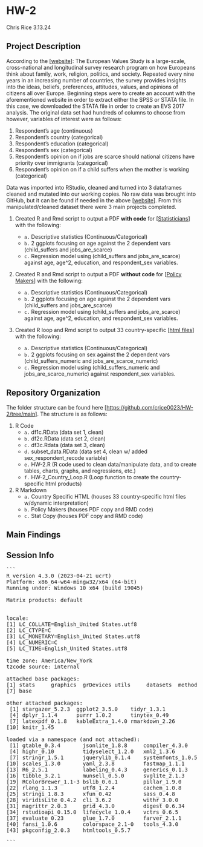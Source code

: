 # HW-2
Chris Rice
3.13.24

## Project Description
According to the [[website](https://search.gesis.org/research_data/ZA7500#variables|exploredata-ZA7500_Varv72|0|variable_order|asc)]: The European Values Study is a large-scale, cross-national and longitudinal
survey research program on how Europeans think about family, work, religion, politics, and society. Repeated
every nine years in an increasing number of countries, the survey provides insights into the ideas, beliefs,
preferences, attitudes, values, and opinions of citizens all over Europe.
Beginning steps were to create an account with the aforementioned website in order to extract either the
SPSS or STATA file. In this case, we downloaded the STATA file in order to create an EVS 2017 analysis.
The original data set had hundreds of columns to choose from however, variables of interest were as follows:

1. Respondent’s age (continuous)
2. Respondent’s country (categorical)
3. Respondent’s education (categorical)
4. Respondent’s sex (categorical)
5. Respondent’s opinion on if jobs are scarce should national citizens have priority over immigrants (categorical)
6. Respondent’s opinion on if a child suffers when the mother is working (categorical)

Data was imported into RStudio, cleaned and turned into 3 dataframes cleaned and mutated into our working copies. No raw data was brought into GitHub, but it can be found if needed in the above [[website](https://search.gesis.org/research_data/ZA7500#variables|exploredata-ZA7500_Varv72|0|variable_order|asc)].
From this manipulated/cleaned dataset there were 3 main projects completed.

1. Created R and Rmd script to output a PDF **with code** for [[Statisticians](https://github.com/crice0023/HW-2/blob/main/Rmarkdown/Stat%20Copy/EVS_Statistician_Copy.pdf)] with the following:
   - `a.` Descriptive statistics (Continuous/Categorical)
   - `b.` 2 ggplots focusing on age against the 2 dependent vars (child_suffers and jobs_are_scarce)
   - `c.` Regression model using (child_suffers and jobs_are_scarce) against age, age^2, education, and respondent_sex variables.

2. Created R and Rmd script to output a PDF **without  code** for [[Policy Makers](https://github.com/crice0023/HW-2/blob/main/Rmarkdown/Policy%20Makers/EVS_Policy_Makers_Copy.pdf)] with the following:
   - `a.`  Descriptive statistics (Continuous/Categorical)
   - `b.`  2 ggplots focusing on age against the 2 dependent vars (child_suffers and jobs_are_scarce)
   - `c.`  Regression model using (child_suffers and jobs_are_scarce) against age, age^2, education, and respondent_sex variables.
  
3. Created R loop and Rmd script to output 33 country-specific [[html files](https://github.com/crice0023/HW-2/tree/main/Rmarkdown/Country%20Specific%20HTML)] with the following: 
   - `a.`  Descriptive statistics (Continuous/Categorical)
   - `b.`  2 ggplots focusing on sex against the 2 dependent vars (child_suffers_numeric and jobs_are_scarce_numeric)
   - `c.`  Regression model using (child_suffers_numeric and jobs_are_scarce_numeric) against respondent_sex variables. 
   
     
##  Repository Organization
The folder structure can be found here [https://github.com/crice0023/HW-2/tree/main].
The structure is as follows: 
1. R Code
    - `a.` df1c.RData (data set 1, clean)
    - `b.` df2c.RData (data set 2, clean)
    - `c.` df3c.Rdata (data set 3, clean)
    - `d.` subset_data.RData (data set 4, clean w/ added sex_respondent_recode variable)
    - `e.` HW-2.R  (R code used to clean data/manipulate data, and to create tables, charts, graphs, and regressions, etc.)
    - `f.` HW-2_Country_Loop.R  (Loop function to create the country-specific html products)
2. R Markdown
    - `a.` Country Specific HTML (houses 33 country-specific html files w/dynamic interpretation)
    - `b.` Policy Makers (houses PDF copy and RMD code)
    - `c.` Stat Copy (houses PDF copy and RMD code)
 
## Main Findings



## Session Info ##

<pre>
```
R version 4.3.0 (2023-04-21 ucrt)
Platform: x86_64-w64-mingw32/x64 (64-bit)
Running under: Windows 10 x64 (build 19045)

Matrix products: default


locale:
[1] LC_COLLATE=English_United States.utf8 
[2] LC_CTYPE=C                            
[3] LC_MONETARY=English_United States.utf8
[4] LC_NUMERIC=C                          
[5] LC_TIME=English_United States.utf8    

time zone: America/New_York
tzcode source: internal

attached base packages:
[1] stats     graphics  grDevices utils     datasets  methods  
[7] base     

other attached packages:
 [1] stargazer_5.2.3  ggplot2_3.5.0    tidyr_1.3.1     
 [4] dplyr_1.1.4      purrr_1.0.2      tinytex_0.49    
 [7] latexpdf_0.1.8   kableExtra_1.4.0 rmarkdown_2.26  
[10] knitr_1.45      

loaded via a namespace (and not attached):
 [1] gtable_0.3.4       jsonlite_1.8.8     compiler_4.3.0    
 [4] highr_0.10         tidyselect_1.2.0   xml2_1.3.6        
 [7] stringr_1.5.1      jquerylib_0.1.4    systemfonts_1.0.5 
[10] scales_1.3.0       yaml_2.3.8         fastmap_1.1.1     
[13] R6_2.5.1           labeling_0.4.3     generics_0.1.3    
[16] tibble_3.2.1       munsell_0.5.0      svglite_2.1.3     
[19] RColorBrewer_1.1-3 bslib_0.6.1        pillar_1.9.0      
[22] rlang_1.1.3        utf8_1.2.4         cachem_1.0.8      
[25] stringi_1.8.3      xfun_0.42          sass_0.4.8        
[28] viridisLite_0.4.2  cli_3.6.2          withr_3.0.0       
[31] magrittr_2.0.3     grid_4.3.0         digest_0.6.34     
[34] rstudioapi_0.15.0  lifecycle_1.0.4    vctrs_0.6.5       
[37] evaluate_0.23      glue_1.7.0         farver_2.1.1      
[40] fansi_1.0.6        colorspace_2.1-0   tools_4.3.0       
[43] pkgconfig_2.0.3    htmltools_0.5.7  

```
</pre>

